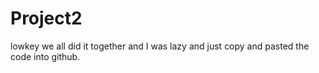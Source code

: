 # Project2

lowkey we all did it together and I was lazy and just copy and pasted the code into github.
